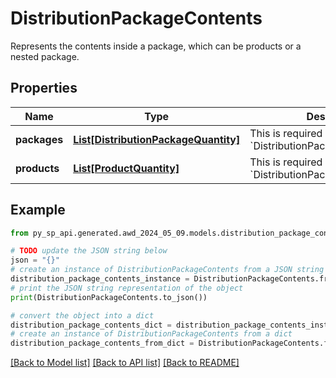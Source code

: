 # DistributionPackageContents

Represents the contents inside a package, which can be products or a nested package.

## Properties

Name | Type | Description | Notes
------------ | ------------- | ------------- | -------------
**packages** | [**List[DistributionPackageQuantity]**](DistributionPackageQuantity.md) | This is required only when &#x60;DistributionPackageType&#x3D;PALLET&#x60;. | [optional] 
**products** | [**List[ProductQuantity]**](ProductQuantity.md) | This is required only when &#x60;DistributionPackageType&#x3D;CASE&#x60;. | [optional] 

## Example

```python
from py_sp_api.generated.awd_2024_05_09.models.distribution_package_contents import DistributionPackageContents

# TODO update the JSON string below
json = "{}"
# create an instance of DistributionPackageContents from a JSON string
distribution_package_contents_instance = DistributionPackageContents.from_json(json)
# print the JSON string representation of the object
print(DistributionPackageContents.to_json())

# convert the object into a dict
distribution_package_contents_dict = distribution_package_contents_instance.to_dict()
# create an instance of DistributionPackageContents from a dict
distribution_package_contents_from_dict = DistributionPackageContents.from_dict(distribution_package_contents_dict)
```
[[Back to Model list]](../README.md#documentation-for-models) [[Back to API list]](../README.md#documentation-for-api-endpoints) [[Back to README]](../README.md)


